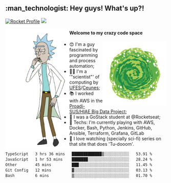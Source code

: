
<h2> :man_technologist: Hey guys! What's up?!</h2>
                                                                         
[![Rocket Profile](https://img.shields.io/static/v1?label=Rocketseat&message=Profile&colorA=purple&color=black&logo=Rocket&logoColor=white)](https://app.rocketseat.com.br/me/elyabe)
<a href="https://www.linkedin.com/in/elyabe/"><img src="https://img.shields.io/badge/LinkedIn-informational?logo=linkedin"/></a>

<img align='left' src="https://raw.githubusercontent.com/Elyabe/Elyabe/master/images/rick-dancing.gif" width='200'>

                       
#### Welcome to my crazy code space 
<img align='right' src="https://raw.githubusercontent.com/Elyabe/elyabe/master/images/portal-3.gif" width='200'>

- :heart_eyes: I'm a guy fascinated by programming and process automation; 
- :office_worker: I'm a '"scientist"' of computing by [UFES](http://ufes.br)/[Ceunes](http://ceunes.ufes.br);
- :books: I worked with AWS in the [Proadi-SUS/HIAE Big Data Project](https://www.einstein.br/responsabilidade-social/atuacao-com-o-ministerio-da-saude/proadi-sus);
- :rocket: I was a GoStack student at @Rocketseat;
- :green_heart: Techs: I'm currently playing with AWS, Docker, Bash, Python, Jenkins, GitHub, Ansible, Terraform, Grafana, GitLab
- :movie_camera: I love watching (specially sci-fi) series on that site that does 'Tu-dooom'.

<!--START_SECTION:waka-->

```txt
TypeScript   3 hrs 36 mins   █████████████▒░░░░░░░░░░░   53.91 %
JavaScript   1 hr 53 mins    ███████░░░░░░░░░░░░░░░░░░   28.24 %
Other        45 mins         ███░░░░░░░░░░░░░░░░░░░░░░   11.45 %
Git Config   12 mins         ▓░░░░░░░░░░░░░░░░░░░░░░░░   03.13 %
Bash         6 mins          ▒░░░░░░░░░░░░░░░░░░░░░░░░   01.70 %
```

<!--END_SECTION:waka-->
